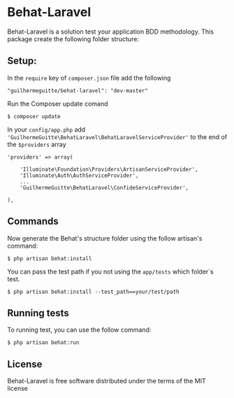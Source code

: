 Behat-Laravel
============

Behat-Laravel is a solution test your application BDD methodology. This package create the following folder structure:

Setup:
------

In the ```require``` key of ```composer.json``` file add the following

```
"guilhermeguitte/behat-laravel": "dev-master"
```


Run the Composer update comand
```
$ composer update
```


In your ```config/app.php``` add ```'GuilhermeGuitte\BehatLaravel\BehatLaravelServiceProvider'``` to the end of the ```$providers``` array

```
'providers' => array(

    'Illuminate\Foundation\Providers\ArtisanServiceProvider',
    'Illuminate\Auth\AuthServiceProvider',
    ...
    'GuilhermeGuitte\BehatLaravel\ConfideServiceProvider',

),
```

Commands
----------------
Now generate the Behat's structure folder using the follow artisan's command:

```
$ php artisan behat:install
```

You can pass the test path if you not using the ```app/tests``` which folder`s test.

```
$ php artisan behat:install --test_path==your/test/path
```

Running tests
-------------

To running test, you can use the follow command:

```
$ php artisan behat:run
```


License
-------
Behat-Laravel is free software distributed under the terms of the MIT license

